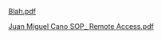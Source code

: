 [Blah.pdf](https://github.com/Innovators2023/Innovators2023/files/13342678/Blah.pdf)

[Juan Miguel Cano SOP_ Remote Access.pdf](https://github.com/Innovators2023/Innovators2023/files/13342693/Juan.Miguel.Cano.SOP_.Remote.Access.pdf)
